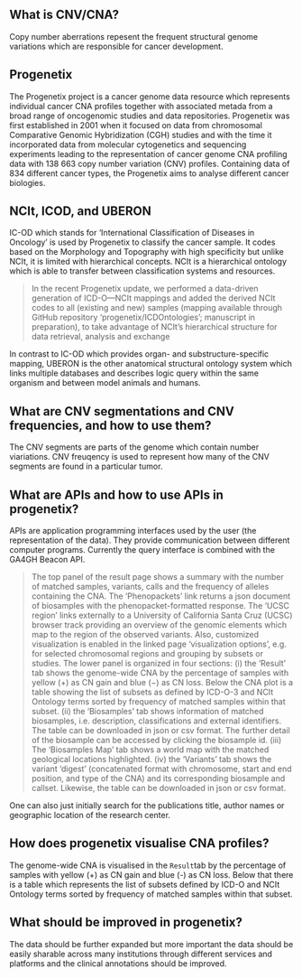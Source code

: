 ## What is CNV/CNA?
Copy number aberrations repesent the frequent structural genome variations which are responsible 
for cancer development.

## Progenetix 

The Progenetix project is a cancer genome data resource which represents individual cancer CNA profiles together with associated metada from a broad range of oncogenomic studies and data repositories. Progenetix was first established in 2001 when it focused on data from chromosomal Comparative Genomic Hybridization (CGH) studies and with the time it incorporated data from molecular cytogenetics and sequencing experiments leading to the representation of cancer genome CNA profiling data with 138 663 copy number variation (CNV) profiles. Containing data of 834 different cancer types, the Progenetix aims to analyse different cancer biologies. 

## NCIt, ICOD, and UBERON

IC-OD which stands for ‘International Classification of Diseases in Oncology’ is used by Progenetix to classify the cancer sample. It codes based on the Morphology and Topography with high specificity but unlike NCIt, it is limited with hierarchical concepts. NCIt is a hierarchical ontology which is able to transfer between classification systems and resources. 

>In the recent Progenetix update, we performed a data-driven generation of ICD-O—NCIt mappings and added the derived NCIt codes to all (existing and new) samples (mapping available through GitHub repository ‘progenetix/ICDOntologies’; manuscript in preparation), to take advantage of NCIt’s hierarchical structure for data retrieval, analysis and exchange

In contrast to IC-OD which provides organ- and substructure-specific mapping, UBERON is the other anatomical structural ontology system which links multiple databases and describes logic query within the same organism and between model animals and humans. 

## What are CNV segmentations and CNV frequencies, and how to use them?

The CNV segments are parts of the genome which contain number viariations. CNV freuqency is used to represent how many of the CNV segments are found in a particular tumor. 

## What are APIs and how to use APIs in progenetix?
APIs are application programming interfaces used by the user (the representation of the data). They provide communication between different computer programs. Currently the query interface is combined with the GA4GH Beacon API. 

>The top panel of the result page shows a summary with the number of matched samples, variants, calls and the frequency of alleles containing the CNA. The ‘Phenopackets’ link returns a json document of biosamples with the phenopacket-formatted response. The ‘UCSC region’ links externally to a University of California Santa Cruz (UCSC) browser track providing an overview of the genomic elements which map to the region of the observed variants. Also, customized visualization is enabled in the linked page ‘visualization options’, e.g. for selected chromosomal regions and grouping by subsets or studies. The lower panel is organized in four sections: (i) the ‘Result’ tab shows the genome-wide CNA by the percentage of samples with yellow (+) as CN gain and blue (−) as CN loss. Below the CNA plot is a table showing the list of subsets as defined by ICD-O-3 and NCIt Ontology terms sorted by frequency of matched samples within that subset. (ii) the ‘Biosamples’ tab shows information of matched biosamples, i.e. description, classifications and external identifiers. The table can be downloaded in json or csv format. The further detail of the biosample can be accessed by clicking the biosample id. (iii) The ‘Biosamples Map’ tab shows a world map with the matched geological locations highlighted. (iv) the ‘Variants’ tab shows the variant ‘digest’ (concatenated format with chromosome, start and end position, and type of the CNA) and its corresponding biosample and callset. Likewise, the table can be downloaded in json or csv format.

One can also just initially search for the publications title, author names or geographic location of the research center.

## How does progenetix visualise CNA profiles?

The genome-wide CNA is visualised in the `Result`tab by the percentage of samples with yellow (+) as CN gain and blue (-) as CN loss. Below that there is a table which represents the list of subsets defined by ICD-O and NCIt Ontology terms sorted by frequency of matched samples within that subset. 

## What should be improved in progenetix?

The data should be further expanded but more important the data should be easily sharable across many institutions through different services and platforms and the clinical annotations should be improved. 

